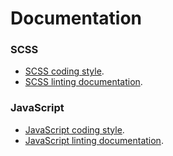 # Documentation


### SCSS
* [SCSS coding style](https://github.com/RyanWarner/squint-style/blob/master/docs/scss-coding-style.md).
* [SCSS linting documentation](https://github.com/RyanWarner/squint-style/blob/master/docs/scss-linting-documentation.md).

### JavaScript
* [JavaScript coding style](https://github.com/RyanWarner/squint-style/blob/master/docs/javascript-coding-style.md).
* [JavaScript linting documentation](https://github.com/RyanWarner/squint-style/blob/master/docs/javascript-linting-documentatio.md).